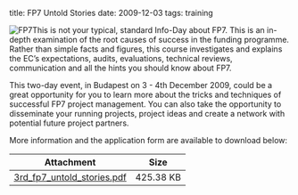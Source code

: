 title: FP7 Untold Stories
date: 2009-12-03
tags: training

<!--break-->
![FP7](/4m-association/images/fp7-gen-rgb_web_0.jpg)This is not your typical, standard Info-Day about FP7. This is an in-depth examination of the root causes of success in the funding programme. Rather than simple facts and figures, this course investigates and explains the EC’s expectations, audits, evaluations, technical reviews, communication and all the hints you should know about FP7.

This two-day event, in Budapest on 3 - 4th December 2009, could be a great opportunity for you to learn more about the tricks and techniques of successful FP7 project management. You can also take the opportunity to disseminate your running projects, project ideas and create a network with potential future project partners.  

More information and the application form are available to download below:

| Attachment | Size |
|---|---|
|<a href="/4m-association/files/3rd_fp7_untold_stories.pdf">3rd_fp7_untold_stories.pdf</a> | 425.38 KB |